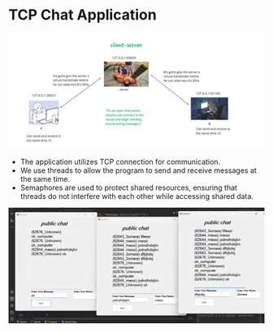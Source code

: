 # TCP Chat Application
![](img/Ko.png)

- The application utilizes TCP connection for communication.
- We use threads to allow the program to send and receive messages at the same time.
- Semaphores are used to protect shared resources, ensuring that threads do not interfere with each other while accessing shared data.  



![](img/clients.png)

